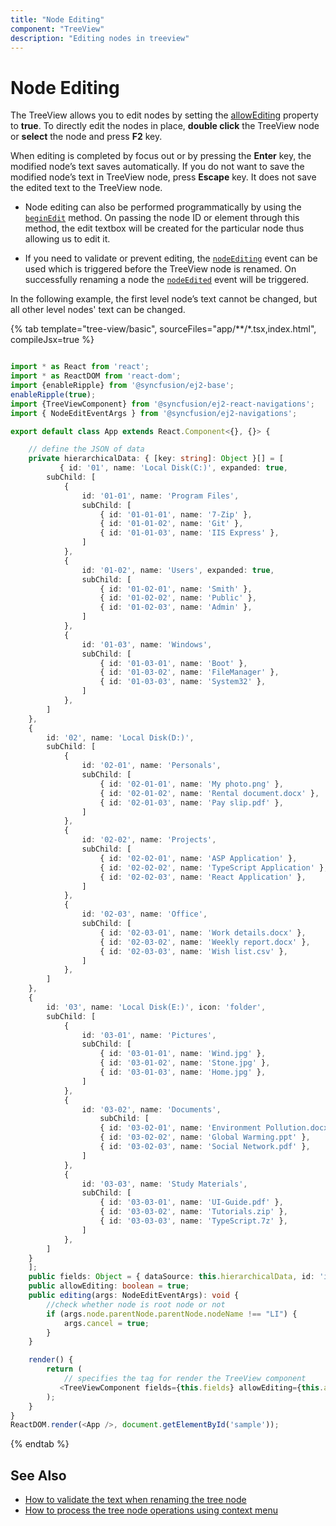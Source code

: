 ```yaml
---
title: "Node Editing"
component: "TreeView"
description: "Editing nodes in treeview"
---
```


# Node Editing

The TreeView allows you to edit nodes by setting the [allowEditing](../api/treeview#allowediting) property to **true**.
To directly edit the nodes in place, **double click** the TreeView node or **select** the node and press **F2** key.

When editing is completed by focus out or by pressing the **Enter** key, the modified node’s text saves automatically.
If you do not want to save the modified node’s text in TreeView node, press **Escape** key. It does not save the edited text to the
TreeView node.

* Node editing can also be performed programmatically by using the [`beginEdit`](../api/treeview#beginedit) method. On passing the node ID or element through this method, the edit textbox will be created for the particular node thus allowing us to edit it.

* If you need to validate or prevent editing, the [`nodeEditing`](../api/treeview#nodeediting) event can be used which is triggered before the TreeView node is renamed. On successfully renaming a node the [`nodeEdited`](../api/treeview#nodeedited) event will be triggered.

In the following example, the first level node’s text cannot be changed, but all other level nodes' text can be changed.

{% tab template="tree-view/basic", sourceFiles="app/**/*.tsx,index.html", compileJsx=true %}

```typescript

import * as React from 'react';
import * as ReactDOM from 'react-dom';
import {enableRipple} from '@syncfusion/ej2-base';
enableRipple(true);
import {TreeViewComponent} from '@syncfusion/ej2-react-navigations';
import { NodeEditEventArgs } from '@syncfusion/ej2-navigations';

export default class App extends React.Component<{}, {}> {

    // define the JSON of data
    private hierarchicalData: { [key: string]: Object }[] = [
           { id: '01', name: 'Local Disk(C:)', expanded: true,
        subChild: [
            {
                id: '01-01', name: 'Program Files',
                subChild: [
                    { id: '01-01-01', name: '7-Zip' },
                    { id: '01-01-02', name: 'Git' },
                    { id: '01-01-03', name: 'IIS Express' },
                ]
            },
            {
                id: '01-02', name: 'Users', expanded: true,
                subChild: [
                    { id: '01-02-01', name: 'Smith' },
                    { id: '01-02-02', name: 'Public' },
                    { id: '01-02-03', name: 'Admin' },
                ]
            },
            {
                id: '01-03', name: 'Windows',
                subChild: [
                    { id: '01-03-01', name: 'Boot' },
                    { id: '01-03-02', name: 'FileManager' },
                    { id: '01-03-03', name: 'System32' },
                ]
            },
        ]
    },
    {
        id: '02', name: 'Local Disk(D:)',
        subChild: [
            {
                id: '02-01', name: 'Personals',
                subChild: [
                    { id: '02-01-01', name: 'My photo.png' },
                    { id: '02-01-02', name: 'Rental document.docx' },
                    { id: '02-01-03', name: 'Pay slip.pdf' },
                ]
            },
            {
                id: '02-02', name: 'Projects',
                subChild: [
                    { id: '02-02-01', name: 'ASP Application' },
                    { id: '02-02-02', name: 'TypeScript Application' },
                    { id: '02-02-03', name: 'React Application' },
                ]
            },
            {
                id: '02-03', name: 'Office',
                subChild: [
                    { id: '02-03-01', name: 'Work details.docx' },
                    { id: '02-03-02', name: 'Weekly report.docx' },
                    { id: '02-03-03', name: 'Wish list.csv' },
                ]
            },
        ]
    },
    {
        id: '03', name: 'Local Disk(E:)', icon: 'folder',
        subChild: [
            {
                id: '03-01', name: 'Pictures',
                subChild: [
                    { id: '03-01-01', name: 'Wind.jpg' },
                    { id: '03-01-02', name: 'Stone.jpg' },
                    { id: '03-01-03', name: 'Home.jpg' },
                ]
            },
            {
                id: '03-02', name: 'Documents',
                    subChild: [
                    { id: '03-02-01', name: 'Environment Pollution.docx' },
                    { id: '03-02-02', name: 'Global Warming.ppt' },
                    { id: '03-02-03', name: 'Social Network.pdf' },
                ]
            },
            {
                id: '03-03', name: 'Study Materials',
                subChild: [
                    { id: '03-03-01', name: 'UI-Guide.pdf' },
                    { id: '03-03-02', name: 'Tutorials.zip' },
                    { id: '03-03-03', name: 'TypeScript.7z' },
                ]
            },
        ]
    }
    ];
    public fields: Object = { dataSource: this.hierarchicalData, id: 'id', text: 'name', child: 'subChild' };
    public allowEditing: boolean = true;
    public editing(args: NodeEditEventArgs): void {
        //check whether node is root node or not
        if (args.node.parentNode.parentNode.nodeName !== "LI") {
            args.cancel = true;
        }
    }

    render() {
        return (
            // specifies the tag for render the TreeView component
           <TreeViewComponent fields={this.fields} allowEditing={this.allowEditing} nodeEditing={this.editing.bind(this)} />
        );
    }
}
ReactDOM.render(<App />, document.getElementById('sample'));

```

{% endtab %}

## See Also

* [How to validate the text when renaming the tree node](./how-to/validate-the-text-when-renaming-the-tree-node)
* [How to process the tree node operations using context menu](./how-to/process-the-tree-node-operations-using-context-menu)